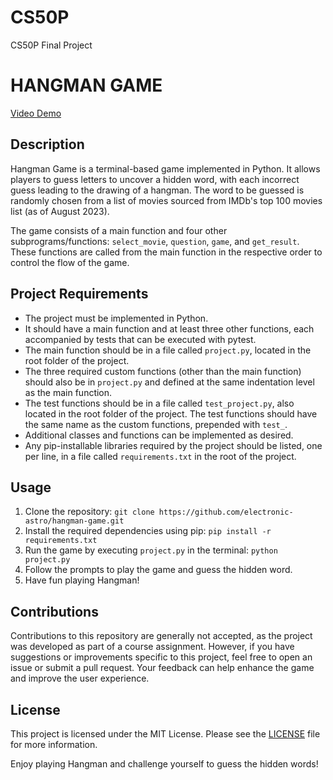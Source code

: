# CS50P
CS50P Final Project

# HANGMAN GAME

[Video Demo](https://www.youtube.com/watch?v=r8IJjwba2IY)

## Description

Hangman Game is a terminal-based game implemented in Python. It allows players to guess letters to uncover a hidden word, with each incorrect guess leading to the drawing of a hangman. The word to be guessed is randomly chosen from a list of movies sourced from IMDb's top 100 movies list (as of August 2023).

The game consists of a main function and four other subprograms/functions: `select_movie`, `question`, `game`, and `get_result`. These functions are called from the main function in the respective order to control the flow of the game.

## Project Requirements

- The project must be implemented in Python.
- It should have a main function and at least three other functions, each accompanied by tests that can be executed with pytest.
- The main function should be in a file called `project.py`, located in the root folder of the project.
- The three required custom functions (other than the main function) should also be in `project.py` and defined at the same indentation level as the main function.
- The test functions should be in a file called `test_project.py`, also located in the root folder of the project. The test functions should have the same name as the custom functions, prepended with `test_`.
- Additional classes and functions can be implemented as desired.
- Any pip-installable libraries required by the project should be listed, one per line, in a file called `requirements.txt` in the root of the project.

## Usage

1. Clone the repository: `git clone https://github.com/electronic-astro/hangman-game.git`
2. Install the required dependencies using pip: `pip install -r requirements.txt`
3. Run the game by executing `project.py` in the terminal: `python project.py`
4. Follow the prompts to play the game and guess the hidden word.
5. Have fun playing Hangman!

## Contributions

Contributions to this repository are generally not accepted, as the project was developed as part of a course assignment. However, if you have suggestions or improvements specific to this project, feel free to open an issue or submit a pull request. Your feedback can help enhance the game and improve the user experience.

## License

This project is licensed under the MIT License. Please see the [LICENSE](LICENSE) file for more information.

Enjoy playing Hangman and challenge yourself to guess the hidden words!


